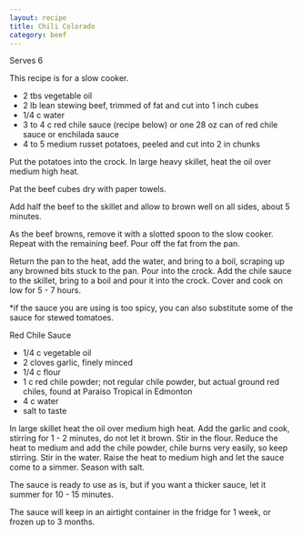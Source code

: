 ```yaml
---
layout: recipe
title: Chili Colorado
category: beef
---
```

Serves 6

This recipe is for a slow cooker.
- 2 tbs vegetable oil
- 2 lb lean stewing beef, trimmed of fat and cut into 1 inch cubes
- 1/4 c water
- 3 to 4 c red chile sauce (recipe below) or one 28 oz can of red chile sauce or enchilada sauce
- 4 to 5 medium russet potatoes, peeled and cut into 2 in chunks
  
Put the potatoes into the crock. In large heavy skillet, heat the oil over medium high heat. 

Pat the beef cubes dry with paper towels.

Add half the beef to the skillet and allow to brown well on all sides, about 5 minutes. 

As the beef browns, remove it with a slotted spoon to the slow cooker. Repeat with the remaining beef. Pour off the fat from the pan.

Return the pan to the heat, add the water, and bring to a boil, scraping up any browned bits stuck to the pan. Pour into the crock. Add the chile sauce to the skillet, bring to a boil and pour it into the crock. Cover and cook on low for 5 - 7 hours.

*if the sauce you are using is too spicy, you can also substitute some of the sauce for stewed tomatoes. 

Red Chile Sauce

- 1/4 c vegetable oil
- 2 cloves garlic, finely minced
- 1/4 c flour
- 1 c red chile powder; not regular chile powder, but actual ground red chiles, found at Paraiso Tropical in Edmonton
- 4 c water
- salt to taste
  
In large skillet heat the oil over medium high heat. Add the garlic and cook, stirring for 1 - 2 minutes, do not let it brown. Stir in the flour. Reduce the heat to medium and add the chile powder, chile burns very easily, so keep stirring. Stir in the water. Raise the heat to medium high and let the sauce come to a simmer. Season with salt. 

The sauce is ready to use as is, but if you want a thicker sauce, let it summer for 10 - 15 minutes.

The sauce will keep in an airtight container in the fridge for 1 week, or frozen up to 3 months.

